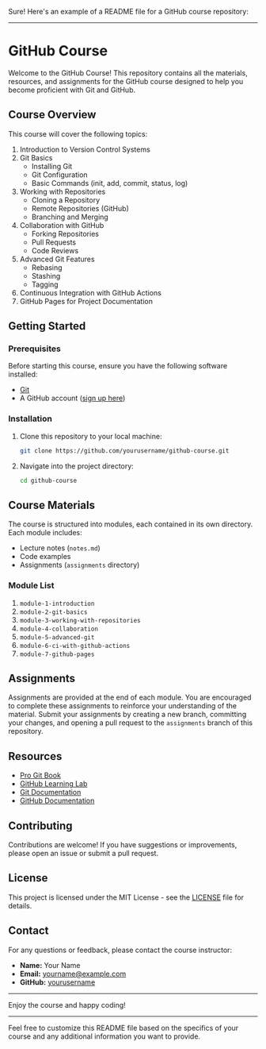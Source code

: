 Sure! Here's an example of a README file for a GitHub course repository:

---

# GitHub Course

Welcome to the GitHub Course! This repository contains all the materials, resources, and assignments for the GitHub course designed to help you become proficient with Git and GitHub.

## Course Overview

This course will cover the following topics:
1. Introduction to Version Control Systems
2. Git Basics
    - Installing Git
    - Git Configuration
    - Basic Commands (init, add, commit, status, log)
3. Working with Repositories
    - Cloning a Repository
    - Remote Repositories (GitHub)
    - Branching and Merging
4. Collaboration with GitHub
    - Forking Repositories
    - Pull Requests
    - Code Reviews
5. Advanced Git Features
    - Rebasing
    - Stashing
    - Tagging
6. Continuous Integration with GitHub Actions
7. GitHub Pages for Project Documentation

## Getting Started

### Prerequisites

Before starting this course, ensure you have the following software installed:
- [Git](https://git-scm.com/downloads)
- A GitHub account ([sign up here](https://github.com/join))

### Installation

1. Clone this repository to your local machine:

    ```bash
    git clone https://github.com/yourusername/github-course.git
    ```

2. Navigate into the project directory:

    ```bash
    cd github-course
    ```

## Course Materials

The course is structured into modules, each contained in its own directory. Each module includes:
- Lecture notes (`notes.md`)
- Code examples
- Assignments (`assignments` directory)

### Module List

1. `module-1-introduction`
2. `module-2-git-basics`
3. `module-3-working-with-repositories`
4. `module-4-collaboration`
5. `module-5-advanced-git`
6. `module-6-ci-with-github-actions`
7. `module-7-github-pages`

## Assignments

Assignments are provided at the end of each module. You are encouraged to complete these assignments to reinforce your understanding of the material. Submit your assignments by creating a new branch, committing your changes, and opening a pull request to the `assignments` branch of this repository.

## Resources

- [Pro Git Book](https://git-scm.com/book/en/v2)
- [GitHub Learning Lab](https://lab.github.com/)
- [Git Documentation](https://git-scm.com/doc)
- [GitHub Documentation](https://docs.github.com/en)

## Contributing

Contributions are welcome! If you have suggestions or improvements, please open an issue or submit a pull request.

## License

This project is licensed under the MIT License - see the [LICENSE](LICENSE) file for details.

## Contact

For any questions or feedback, please contact the course instructor:

- **Name:** Your Name
- **Email:** yourname@example.com
- **GitHub:** [yourusername](https://github.com/yourusername)

---

Enjoy the course and happy coding!

---

Feel free to customize this README file based on the specifics of your course and any additional information you want to provide.
